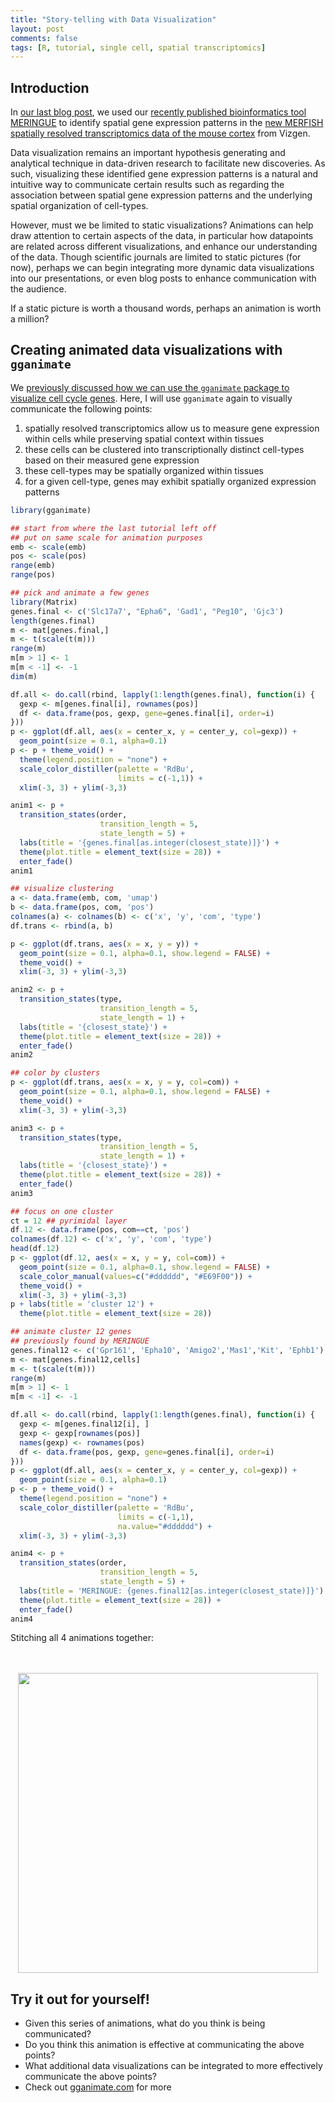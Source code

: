 ```yaml
---
title: "Story-telling with Data Visualization"
layout: post
comments: false
tags: [R, tutorial, single cell, spatial transcriptomics]
---
```


## Introduction

In [our last blog post](https://jef.works/blog/2021/06/21/complementing-single-cell-clustering-analysis-with-MERINGUE-spatial-analysis/), we used our [recently published bioinformatics tool MERINGUE](https://genome.cshlp.org/content/early/2021/05/25/gr.271288.120) to identify spatial gene expression patterns in the [new MERFISH spatially resolved transcriptomics data of the mouse cortex](https://info.vizgen.com/mouse-brain-data) from Vizgen. 

Data visualization remains an important hypothesis generating and analytical technique in data-driven research to facilitate new discoveries. As such, visualizing these identified gene expression patterns is a natural and intuitive way to communicate certain results such as regarding the association between spatial gene expression patterns and the underlying spatial organization of cell-types. 

However, must we be limited to static visualizations? Animations can help draw attention to certain aspects of the data, in particular how datapoints are related across different visualizations, and enhance our understanding of the data. Though scientific journals are limited to static pictures (for now), perhaps we can begin integrating more dynamic data visualizations into our presentations, or even blog posts to enhance communication with the audience. 

If a static picture is worth a thousand words, perhaps an animation is worth a million?

## Creating animated data visualizations with `gganimate`

We [previously discussed how we can use the `gganimate` package to visualize cell cycle genes](https://jef.works/blog/2020/12/28/animating-the-cell-cycle/). Here, I will use `gganimate` again to visually communicate the following points:

1. spatially resolved transcriptomics allow us to measure gene expression within cells while preserving spatial context within tissues
2. these cells can be clustered into transcriptionally distinct cell-types based on their measured gene expression
3. these cell-types may be spatially organized within tissues
4. for a given cell-type, genes may exhibit spatially organized expression patterns

```r
library(gganimate)

## start from where the last tutorial left off
## put on same scale for animation purposes
emb <- scale(emb)
pos <- scale(pos)
range(emb)
range(pos)

## pick and animate a few genes
library(Matrix)
genes.final <- c('Slc17a7', "Epha6", 'Gad1', "Peg10", 'Gjc3')
length(genes.final)
m <- mat[genes.final,]
m <- t(scale(t(m)))
range(m)
m[m > 1] <- 1
m[m < -1] <- -1
dim(m)

df.all <- do.call(rbind, lapply(1:length(genes.final), function(i) {
  gexp <- m[genes.final[i], rownames(pos)]
  df <- data.frame(pos, gexp, gene=genes.final[i], order=i)
}))
p <- ggplot(df.all, aes(x = center_x, y = center_y, col=gexp)) +
  geom_point(size = 0.1, alpha=0.1)
p <- p + theme_void() +
  theme(legend.position = "none") +
  scale_color_distiller(palette = 'RdBu',
                        limits = c(-1,1)) +
  xlim(-3, 3) + ylim(-3,3)

anim1 <- p +
  transition_states(order,
                    transition_length = 5,
                    state_length = 5) +
  labs(title = '{genes.final[as.integer(closest_state)]}') +
  theme(plot.title = element_text(size = 28)) +
  enter_fade()
anim1

## visualize clustering
a <- data.frame(emb, com, 'umap')
b <- data.frame(pos, com, 'pos')
colnames(a) <- colnames(b) <- c('x', 'y', 'com', 'type')
df.trans <- rbind(a, b)

p <- ggplot(df.trans, aes(x = x, y = y)) +
  geom_point(size = 0.1, alpha=0.1, show.legend = FALSE) +
  theme_void() +
  xlim(-3, 3) + ylim(-3,3)

anim2 <- p +
  transition_states(type,
                    transition_length = 5,
                    state_length = 1) +
  labs(title = '{closest_state}') +
  theme(plot.title = element_text(size = 28)) +
  enter_fade()
anim2

## color by clusters
p <- ggplot(df.trans, aes(x = x, y = y, col=com)) +
  geom_point(size = 0.1, alpha=0.1, show.legend = FALSE) +
  theme_void() +
  xlim(-3, 3) + ylim(-3,3)

anim3 <- p +
  transition_states(type,
                    transition_length = 5,
                    state_length = 1) +
  labs(title = '{closest_state}') +
  theme(plot.title = element_text(size = 28)) +
  enter_fade()
anim3

## focus on one cluster
ct = 12 ## pyrimidal layer
df.12 <- data.frame(pos, com==ct, 'pos')
colnames(df.12) <- c('x', 'y', 'com', 'type')
head(df.12)
p <- ggplot(df.12, aes(x = x, y = y, col=com)) +
  geom_point(size = 0.1, alpha=0.1, show.legend = FALSE) +
  scale_color_manual(values=c("#dddddd", "#E69F00")) +
  theme_void() +
  xlim(-3, 3) + ylim(-3,3)
p + labs(title = 'cluster 12') +
  theme(plot.title = element_text(size = 28))

## animate cluster 12 genes
## previously found by MERINGUE
genes.final12 <- c('Gpr161', 'Epha10', 'Amigo2','Mas1','Kit', 'Ephb1')
m <- mat[genes.final12,cells]
m <- t(scale(t(m)))
range(m)
m[m > 1] <- 1
m[m < -1] <- -1

df.all <- do.call(rbind, lapply(1:length(genes.final), function(i) {
  gexp <- m[genes.final12[i], ]
  gexp <- gexp[rownames(pos)]
  names(gexp) <- rownames(pos)
  df <- data.frame(pos, gexp, gene=genes.final[i], order=i)
}))
p <- ggplot(df.all, aes(x = center_x, y = center_y, col=gexp)) +
  geom_point(size = 0.1, alpha=0.1)
p <- p + theme_void() +
  theme(legend.position = "none") +
  scale_color_distiller(palette = 'RdBu',
                        limits = c(-1,1),
                        na.value="#dddddd") +
  xlim(-3, 3) + ylim(-3,3)

anim4 <- p +
  transition_states(order,
                    transition_length = 5,
                    state_length = 5) +
  labs(title = 'MERINGUE: {genes.final12[as.integer(closest_state)]}') +
  theme(plot.title = element_text(size = 28)) +
  enter_fade()
anim4

```

Stitching all 4 animations together:
<br><br><br>

<div align="center">
<img src="/assets/blog/vizgen_anim_fin.gif" width="480px">
</div>

## Try it out for yourself!
- Given this series of animations, what do you think is being communicated?
- Do you think this animation is effective at communicating the above points?
- What additional data visualizations can be integrated to more effectively communicate the above points?
- Check out [gganimate.com](gganimate.com) for more
